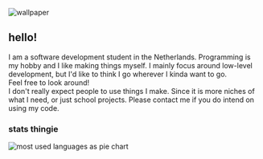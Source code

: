 ![wallpaper](assets/sin_xy.gif)

## hello!
I am a software development student in the Netherlands. Programming is my hobby and I like making things myself. I mainly focus around low-level development, but I'd like to think I go wherever I kinda want to go.<br/>
Feel free to look around!<br/>
I don't really expect people to use things I make. Since it is more niches of what I need, or just school projects. Please contact me if you do intend on using my code.

### stats thingie
![most used languages as pie chart](https://github-readme-stats.vercel.app/api/top-langs?username=thepigeongenerator&layout=pie&theme=gruvbox)
